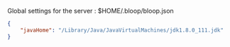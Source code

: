 Global settings for the server
: $HOME/.bloop/bloop.json
```json
{
    "javaHome": "/Library/Java/JavaVirtualMachines/jdk1.8.0_111.jdk"
}
```

